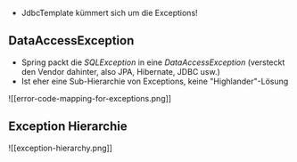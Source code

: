 - JdbcTemplate kümmert sich um die Exceptions!

## DataAccessException
- Spring packt die *SQLException* in eine *DataAccessException* (versteckt den Vendor dahinter, also JPA, Hibernate, JDBC usw.)
- Ist eher eine Sub-Hierarchie von Exceptions, keine "Highlander"-Lösung

![[error-code-mapping-for-exceptions.png]]

## Exception Hierarchie
![[exception-hierarchy.png]]